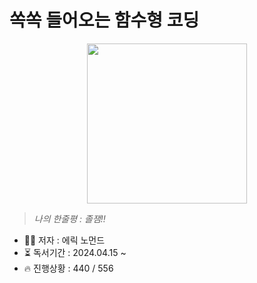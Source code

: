 # 쏙쏙 들어오는 함수형 코딩 

<div align="center">

<img src="https://github.com/mobi-social/booksbi-3rd-1/assets/50646145/0ca14534-f210-410e-9ae3-3bd821f1f377" width="256"/>

</div>

> _나의 한줄평 : 졸잼!!_

- ✍🏻 저자 : 에릭 노먼드
- ⏳ 독서기간 : 2024.04.15 ~
- 🔥 진행상황 : 440 / 556